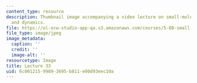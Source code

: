 ```yaml
---
content_type: resource
description: Thumbnail image accompanying a video lecture on small-molecule spectroscopy
  and dynamics.
file: https://ol-ocw-studio-app-qa.s3.amazonaws.com/courses/5-80-small-molecule-spectroscopy-and-dynamics-fall-2008/6c00121599893695b811e00d93eec10a_mit5_80f08lec33_th.jpg
file_type: image/jpeg
image_metadata:
  caption: ''
  credit: ''
  image-alt: ''
resourcetype: Image
title: Lecture 33
uid: 6c001215-9989-3695-b811-e00d93eec10a
---
```

